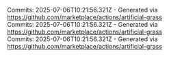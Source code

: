 Commits: 2025-07-06T10:21:56.321Z - Generated via https://github.com/marketplace/actions/artificial-grass
<br>
Commits: 2025-07-06T10:21:56.321Z - Generated via https://github.com/marketplace/actions/artificial-grass
<br>
Commits: 2025-07-06T10:21:56.321Z - Generated via https://github.com/marketplace/actions/artificial-grass
<br>
